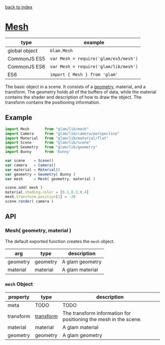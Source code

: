 [back to index](./)
# [Mesh](https://github.com/glamjs/glam/tree/master/lib/mesh)

| type          | example |
| ------------- | ------------------------------------- |
| global object | `Glam.Mesh`                           |
| CommonJS ES5  | `var Mesh = require('glam/es5/mesh')` |
| CommonJS ES6  | `var Mesh = require('glam/lib/mesh')` |
| ES6           | `import { Mesh } from 'glam'`         |

The basic object in a scene. It consists of a [geometry](./geometry.md), material, and a transform. The geometry holds all of the buffers of data, while the material contains the shader and description of how to draw the object. The transform contains the positioning information.

## Example

```js
import Mesh       from "glam/lib/mesh"
import Camera     from "glam/lib/camera/perspective"
import Material   from "glam/lib/material/flat"
import Scene      from "glam/lib/scene"
import Geometry   from "glam/lib/geometry"
import Bunny      from 'bunny'

var scene    = Scene()
var camera   = Camera()
var material = Material()
var geometry = Geometry( Bunny )
var mesh     = Mesh( geometry, material )

scene.add( mesh )
material.shading.color = [0.1,0.3,0.4]
mesh.transform.position[1] = -20
scene.render( camera )
```

## API

### Mesh( geometry, material )

The default exported function creates the `mesh` object. 

| arg      | type     | description |
| -------- | -------- | ----------- |
| geometry | geometry | A glam geometry |
| material | material | A glam material |

### `mesh` Object

| property     | type        | description |
| ------------ | ----------- | ----------- |
| meta         | TODO        | TODO        |
| transform    | [transform](./transform)   | The transform information for positioning the mesh in the scene. |
| material     | material    | A glam material |
| geometry     | geometry    | A glam geometry |
